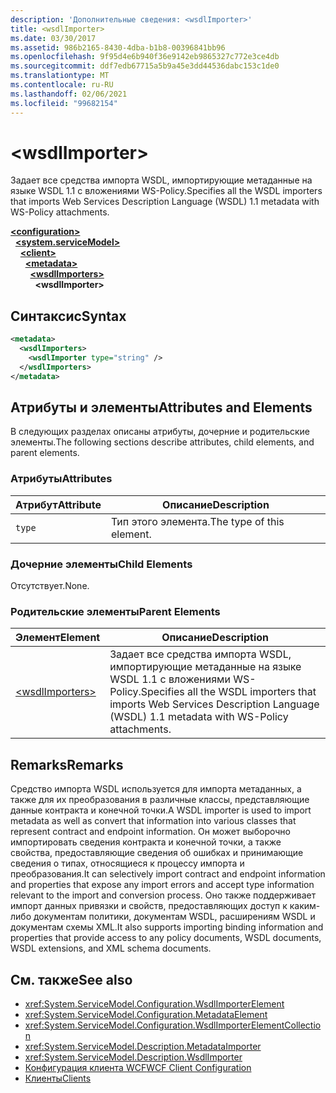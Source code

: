 ```yaml
---
description: 'Дополнительные сведения: <wsdlImporter>'
title: <wsdlImporter>
ms.date: 03/30/2017
ms.assetid: 986b2165-8430-4dba-b1b8-00396841bb96
ms.openlocfilehash: 9f95d4e6b940f36e9142eb9865327c772e3ce4db
ms.sourcegitcommit: ddf7edb67715a5b9a45e3dd44536dabc153c1de0
ms.translationtype: MT
ms.contentlocale: ru-RU
ms.lasthandoff: 02/06/2021
ms.locfileid: "99682154"
---
```

# \<wsdlImporter>

<span data-ttu-id="99f18-102">Задает все средства импорта WSDL, импортирующие метаданные на языке WSDL 1.1 с вложениями WS-Policy.</span><span class="sxs-lookup"><span data-stu-id="99f18-102">Specifies all the WSDL importers that imports Web Services Description Language (WSDL) 1.1 metadata with WS-Policy attachments.</span></span>  
  
[**\<configuration>**](../configuration-element.md)\
&nbsp;&nbsp;[**\<system.serviceModel>**](system-servicemodel.md)\
&nbsp;&nbsp;&nbsp;&nbsp;[**\<client>**](client.md)\
&nbsp;&nbsp;&nbsp;&nbsp;&nbsp;&nbsp;[**\<metadata>**](metadata.md)\
&nbsp;&nbsp;&nbsp;&nbsp;&nbsp;&nbsp;&nbsp;&nbsp;[**\<wsdlImporters>**](wsdlimporters.md)  
&nbsp;&nbsp;&nbsp;&nbsp;&nbsp;&nbsp;&nbsp;&nbsp;&nbsp;&nbsp;**\<wsdlImporter>**  
  
## <a name="syntax"></a><span data-ttu-id="99f18-103">Синтаксис</span><span class="sxs-lookup"><span data-stu-id="99f18-103">Syntax</span></span>  
  
```xml  
<metadata>
  <wsdlImporters>
    <wsdlImporter type="string" />
  </wsdlImporters>
</metadata>
```  
  
## <a name="attributes-and-elements"></a><span data-ttu-id="99f18-104">Атрибуты и элементы</span><span class="sxs-lookup"><span data-stu-id="99f18-104">Attributes and Elements</span></span>  

 <span data-ttu-id="99f18-105">В следующих разделах описаны атрибуты, дочерние и родительские элементы.</span><span class="sxs-lookup"><span data-stu-id="99f18-105">The following sections describe attributes, child elements, and parent elements.</span></span>  
  
### <a name="attributes"></a><span data-ttu-id="99f18-106">Атрибуты</span><span class="sxs-lookup"><span data-stu-id="99f18-106">Attributes</span></span>  
  
|<span data-ttu-id="99f18-107">Атрибут</span><span class="sxs-lookup"><span data-stu-id="99f18-107">Attribute</span></span>|<span data-ttu-id="99f18-108">Описание</span><span class="sxs-lookup"><span data-stu-id="99f18-108">Description</span></span>|  
|---------------|-----------------|  
|`type`|<span data-ttu-id="99f18-109">Тип этого элемента.</span><span class="sxs-lookup"><span data-stu-id="99f18-109">The type of this element.</span></span>|  
  
### <a name="child-elements"></a><span data-ttu-id="99f18-110">Дочерние элементы</span><span class="sxs-lookup"><span data-stu-id="99f18-110">Child Elements</span></span>  

 <span data-ttu-id="99f18-111">Отсутствует.</span><span class="sxs-lookup"><span data-stu-id="99f18-111">None.</span></span>  
  
### <a name="parent-elements"></a><span data-ttu-id="99f18-112">Родительские элементы</span><span class="sxs-lookup"><span data-stu-id="99f18-112">Parent Elements</span></span>  
  
|<span data-ttu-id="99f18-113">Элемент</span><span class="sxs-lookup"><span data-stu-id="99f18-113">Element</span></span>|<span data-ttu-id="99f18-114">Описание</span><span class="sxs-lookup"><span data-stu-id="99f18-114">Description</span></span>|  
|-------------|-----------------|  
|[\<wsdlImporters>](wsdlimporters.md)|<span data-ttu-id="99f18-115">Задает все средства импорта WSDL, импортирующие метаданные на языке WSDL 1.1 с вложениями WS-Policy.</span><span class="sxs-lookup"><span data-stu-id="99f18-115">Specifies all the WSDL importers that imports Web Services Description Language (WSDL) 1.1 metadata with WS-Policy attachments.</span></span>|  
  
## <a name="remarks"></a><span data-ttu-id="99f18-116">Remarks</span><span class="sxs-lookup"><span data-stu-id="99f18-116">Remarks</span></span>  

 <span data-ttu-id="99f18-117">Средство импорта WSDL используется для импорта метаданных, а также для их преобразования в различные классы, представляющие данные контракта и конечной точки.</span><span class="sxs-lookup"><span data-stu-id="99f18-117">A WSDL importer is used to import metadata as well as convert that information into various classes that represent contract and endpoint information.</span></span> <span data-ttu-id="99f18-118">Он может выборочно импортировать сведения контракта и конечной точки, а также свойства, предоставляющие сведения об ошибках и принимающие сведения о типах, относящиеся к процессу импорта и преобразования.</span><span class="sxs-lookup"><span data-stu-id="99f18-118">It can selectively import contract and endpoint information and properties that expose any import errors and accept type information relevant to the import and conversion process.</span></span> <span data-ttu-id="99f18-119">Оно также поддерживает импорт данных привязки и свойств, предоставляющих доступ к каким-либо документам политики, документам WSDL, расширениям WSDL и документам схемы XML.</span><span class="sxs-lookup"><span data-stu-id="99f18-119">It also supports importing binding information and properties that provide access to any policy documents, WSDL documents, WSDL extensions, and XML schema documents.</span></span>  
  
## <a name="see-also"></a><span data-ttu-id="99f18-120">См. также</span><span class="sxs-lookup"><span data-stu-id="99f18-120">See also</span></span>

- <xref:System.ServiceModel.Configuration.WsdlImporterElement>
- <xref:System.ServiceModel.Configuration.MetadataElement>
- <xref:System.ServiceModel.Configuration.WsdlImporterElementCollection>
- <xref:System.ServiceModel.Description.MetadataImporter>
- <xref:System.ServiceModel.Description.WsdlImporter>
- [<span data-ttu-id="99f18-121">Конфигурация клиента WCF</span><span class="sxs-lookup"><span data-stu-id="99f18-121">WCF Client Configuration</span></span>](../../../wcf/feature-details/client-configuration.md)
- [<span data-ttu-id="99f18-122">Клиенты</span><span class="sxs-lookup"><span data-stu-id="99f18-122">Clients</span></span>](../../../wcf/feature-details/clients.md)
